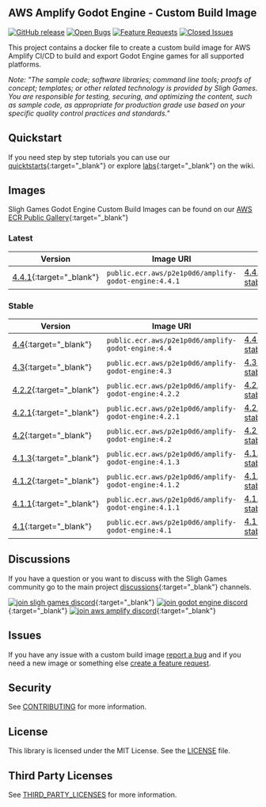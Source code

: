 ## AWS Amplify Godot Engine - Custom Build Image

[![GitHub release](https://img.shields.io/github/release/sligh-games/amplify-godot-engine-custom-build-image)](https://github.com/sligh-games/amplify-godot-engine-custom-build-image/releases)
[![Open Bugs](https://img.shields.io/github/issues/sligh-games/amplify-godot-engine-custom-build-image/bug?color=d73a4a&label=bugs)](https://github.com/sligh-games/amplify-godot-engine-custom-build-image/issues?q=is%3Aissue+is%3Aopen+label%3Abug)
[![Feature Requests](https://img.shields.io/github/issues/sligh-games/amplify-godot-engine-custom-build-image/feature-request?color=ff9001&label=feature%20requests)](https://github.com/sligh-games/amplify-godot-engine-custom-build-image/issues?q=is%3Aissue+label%3Afeature-request+is%3Aopen)
[![Closed Issues](https://img.shields.io/github/issues-closed/sligh-games/amplify-godot-engine-custom-build-image?color=%2325CC00&label=issues%20closed)](https://github.com/sligh-games/amplify-godot-engine-custom-build-image/issues?q=is%3Aissue+is%3Aclosed+)

This project contains a docker file to create a custom build image for AWS Amplify CI/CD to build and export Godot Engine games for all supported platforms.

_Note: "The sample code; software libraries; command line tools; proofs of concept; templates; or other related technology is provided by Sligh Games. You are responsible for testing, securing, and optimizing the content, such as sample code, as appropriate for production grade use based on your specific quality control practices and standards."_

## Quickstart

If you need step by step tutorials you can use our [quicktstarts](https://docs.sligh.games/#!/en/amplify-godot/get-started){:target="_blank"} or explore [labs](https://docs.sligh.games/#!/en/amplify-godot){:target="_blank"} on the wiki.

## Images

Sligh Games Godot Engine Custom Build Images can be found on our [AWS ECR Public Gallery](https://gallery.ecr.aws/p2e1p0d6/amplify-godot-engine){:target="_blank"}

### Latest

| Version | Image URI | Changelog |
| --- | --- | --- |
| [4.4.1](https://godotengine.org/download/archive/4.4.1-stable){:target="_blank"} | ```public.ecr.aws/p2e1p0d6/amplify-godot-engine:4.4.1``` | [4.4.1-stable](https://godotengine.github.io/godot-interactive-changelog/#4.4.1-stable){:target="_blank"} |

### Stable

| Version | Image URI | Changelog |
| --- | --- | --- |
| [4.4](https://godotengine.org/download/archive/4.4-stable){:target="_blank"} | ```public.ecr.aws/p2e1p0d6/amplify-godot-engine:4.4``` | [4.4-stable](https://godotengine.github.io/godot-interactive-changelog/#4.4-stable){:target="_blank"} |
| [4.3](https://godotengine.org/download/archive/4.3-stable){:target="_blank"} | ```public.ecr.aws/p2e1p0d6/amplify-godot-engine:4.3``` | [4.3-stable](https://godotengine.github.io/godot-interactive-changelog/#4.3-stable){:target="_blank"} |
| [4.2.2](https://godotengine.org/download/archive/4.2.2-stable){:target="_blank"} | ```public.ecr.aws/p2e1p0d6/amplify-godot-engine:4.2.2``` | [4.2.2-stable](https://godotengine.github.io/godot-interactive-changelog/#4.2.2-stable){:target="_blank"} |
| [4.2.1](https://godotengine.org/download/archive/4.2.1-stable){:target="_blank"} | ```public.ecr.aws/p2e1p0d6/amplify-godot-engine:4.2.1``` | [4.2.1-stable](https://godotengine.github.io/godot-interactive-changelog/#4.2.1-stable){:target="_blank"} |
| [4.2](https://godotengine.org/download/archive/4.2-stable){:target="_blank"} | ```public.ecr.aws/p2e1p0d6/amplify-godot-engine:4.2``` | [4.2-stable](https://godotengine.github.io/godot-interactive-changelog/#4.2-stable){:target="_blank"} |
| [4.1.3](https://godotengine.org/download/archive/4.1.3-stable){:target="_blank"} | ```public.ecr.aws/p2e1p0d6/amplify-godot-engine:4.1.3``` | [4.1.3-stable](https://godotengine.github.io/godot-interactive-changelog/#4.1.3-stable){:target="_blank"} |
| [4.1.2](https://godotengine.org/download/archive/4.1.2-stable){:target="_blank"} | ```public.ecr.aws/p2e1p0d6/amplify-godot-engine:4.1.2``` | [4.1.2-stable](https://godotengine.github.io/godot-interactive-changelog/#4.1.2-stable){:target="_blank"} |
| [4.1.1](https://godotengine.org/download/archive/4.1.1-stable){:target="_blank"} | ```public.ecr.aws/p2e1p0d6/amplify-godot-engine:4.1.1``` | [4.1.1-stable](https://godotengine.github.io/godot-interactive-changelog/#4.1.1-stable){:target="_blank"} |
| [4.1](https://godotengine.org/download/archive/4.1-stable){:target="_blank"} | ```public.ecr.aws/p2e1p0d6/amplify-godot-engine:4.1``` | [4.1-stable](https://godotengine.github.io/godot-interactive-changelog/#4.1-stable){:target="_blank"} |

## Discussions

If you have a question or you want to discuss with the Sligh Games community go to the main project [discussions](https://github.com/sligh-games/discussions){:target="_blank"} channels.

[![join sligh games discord](https://img.shields.io/discord/308323056592486420?logo=discord&label=Sligh%20Games)](https://discord.gg/slighgames){:target="_blank"}
[![join godot engine discord](https://img.shields.io/discord/1235157165589794909?logo=discord&label=Godot%20Engine)](https://discord.gg/godotengine){:target="_blank"}
[![join aws amplify discord](https://img.shields.io/discord/1235157165589794909?logo=awsamplify&label=AWS%20Amplify)](https://discord.gg/amplify){:target="_blank"}

## Issues

If you have any issue with a custom build image [report a bug](https://github.com/sligh-games/amplify-godot-engine-custom-build-image/issues/new?assignees=&labels=&projects=&template=bug_report.md&title=) and if you need a new image or something else [create a feature request](https://github.com/sligh-games/amplify-godot-engine-custom-build-image/issues/new?assignees=&labels=&projects=&template=feature_request.md&title=).

## Security

See [CONTRIBUTING](CONTRIBUTING.md#security-issue-notifications) for more information.

## License

This library is licensed under the MIT License. See the [LICENSE](LICENSE.md) file.

## Third Party Licenses

See [THIRD_PARTY_LICENSES](THIRD_PARTY_LICENSES.md) for more information.
